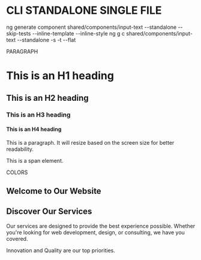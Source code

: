 # CLI STANDALONE SINGLE FILE

ng generate component shared/components/input-text --standalone --skip-tests --inline-template --inline-style
ng g c shared/components/input-text --standalone -s -t --flat

PARAGRAPH

<!-- h1 - Main Page Title -->
<h1 class="text-3xl sm:text-4xl md:text-5xl lg:text-6xl font-bold">This is an H1 heading</h1>

<!-- h2 - Section Titles -->
<h2 class="text-2xl sm:text-3xl md:text-4xl lg:text-5xl font-semibold">This is an H2 heading</h2>

<!-- h3 - Subsection Titles -->
<h3 class="text-xl sm:text-2xl md:text-3xl lg:text-4xl font-medium">This is an H3 heading</h3>

<!-- h4 - Smaller Subsection Titles -->
<h4 class="text-lg sm:text-xl md:text-2xl lg:text-3xl font-medium">This is an H4 heading</h4>

<!-- Paragraph - Standard Text -->
<p class="text-base sm:text-lg md:text-xl lg:text-2xl leading-relaxed">
  This is a paragraph. It will resize based on the screen size for better readability.
</p>

<!-- Span - Inline Text -->
<span class="text-sm sm:text-base md:text-lg lg:text-xl">
  This is a span element.
</span>

COLORS

<section class="p-8">
  <!-- h1 with Slate 800 -->
  <h1 class="text-3xl sm:text-4xl md:text-5xl lg:text-6xl font-bold mb-4 text-slate-800">
    Welcome to Our Website
  </h1>

  <!-- h2 with Slate 600 -->
  <h2 class="text-2xl sm:text-3xl md:text-4xl lg:text-5xl font-semibold mb-6 text-slate-600">
    Discover Our Services
  </h2>

  <!-- p with Slate 500 -->
  <p class="text-base sm:text-lg md:text-xl lg:text-2xl leading-relaxed text-slate-500 mb-8">
    Our services are designed to provide the best experience possible. Whether you're looking for web development, design,
    or consulting, we have you covered.
  </p>

  <!-- span with Slate 500 -->
  <p class="text-base sm:text-lg md:text-xl lg:text-2xl leading-relaxed text-slate-500">
    <span class="font-semibold text-slate-800">Innovation</span> and <span class="text-slate-600">Quality</span> are our top priorities.
  </p>
</section>
